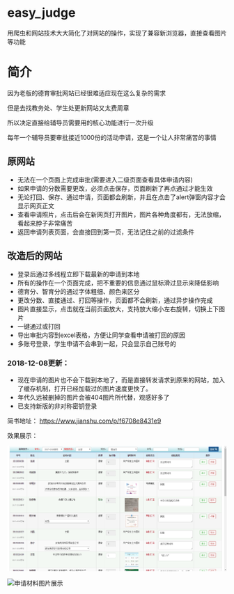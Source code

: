 
# easy_judge
用爬虫和网站技术大大简化了对网站的操作，实现了兼容新浏览器，直接查看图片等功能



# 简介
因为老版的德育审批网站已经很难适应现在这么复杂的需求

但是去找教务处、学生处更新网站又太费周章

所以决定直接给辅导员需要用的核心功能进行一次升级

每年一个辅导员要审批接近1000份的活动申请，这是一个让人非常痛苦的事情


## 原网站
- 无法在一个页面上完成审批(需要进入二级页面查看具体申请内容)
- 如果申请的分数需要更改，必须点击保存，页面刷新了再点通过才能生效
- 无论打回、保存、通过申请，页面都会刷新，并且在点击了alert弹窗内容才会显示网页正文
- 查看申请照片，点击后会在新网页打开图片，图片各种角度都有，无法放缩，看起来脖子非常痛苦
- 返回申请列表页面，会直接回到第一页，无法记住之前的过滤条件


## 改造后的网站
- 登录后通过多线程立即下载最新的申请到本地
- 所有的操作在一个页面完成，把不重要的信息通过鼠标滑过显示来降低影响
- 德育分、智育分的通过字体粗细、颜色来区分
- 更改分数、直接通过、打回等操作，页面都不会刷新，通过异步操作完成
- 图片直接显示，点击就在当前页面放大，支持放大缩小左右旋转，切换上下图片
- 一键通过或打回
- 导出审批内容到excel表格，方便让同学查看申请被打回的原因
- 多账号登录，学生申请不会串到一起，只会显示自己账号的


### 2018-12-08更新：

- 现在申请的图片也不会下载到本地了，而是直接转发请求到原来的网站，加入了缓存机制，打开已经加载过的图片速度更快了。
- 年代久远被删掉的图片会被404图片所代替，观感好多了
- 已支持新版的非对称密钥登录

简书地址：
https://www.jianshu.com/p/f6708e8431e9

效果展示：

![审批主界面展示](https://github.com/ly1102/easy_judge/blob/master/teacher_manage/image/example_pic/apply_list.png)

![申请材料图片展示](https://github.com/ly1102/easy_judge/tree/master/teacher_manage/image/example_pic/apply_image.jpg)



